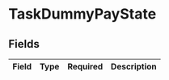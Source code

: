 # TaskDummyPayState


## Fields

| Field       | Type        | Required    | Description |
| ----------- | ----------- | ----------- | ----------- |